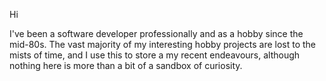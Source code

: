 Hi

I've been a software developer professionally and as a hobby since the mid-80s. The vast majority of my interesting hobby projects are lost to the mists of time, 
and I use this to store a my recent endeavours, although nothing here is more than a bit of a sandbox of curiosity.


<!---
ianabrown/ianabrown is a ✨ special ✨ repository because its `README.md` (this file) appears on your GitHub profile.
You can click the Preview link to take a look at your changes.
--->
